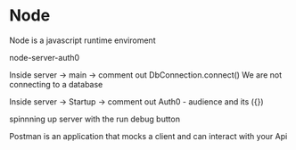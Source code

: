 # Node

Node is a javascript runtime enviroment

node-server-auth0

Inside server -> main -> comment out DbConnection.connect()
We are not connecting to a database

Inside server -> Startup -> comment out Auth0 - audience and its ({})

spinnning up server with the run debug button

Postman is an application that mocks a client and can interact with your Api